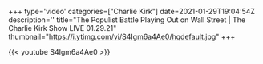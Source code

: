 +++
type='video'
categories=["Charlie Kirk"]
date=2021-01-29T19:04:54Z
description=''
title="The Populist Battle Playing Out on Wall Street | The Charlie Kirk Show LIVE 01.29.21"
thumbnail="https://i.ytimg.com/vi/S4Igm6a4Ae0/hqdefault.jpg"
+++

{{< youtube S4Igm6a4Ae0 >}}
